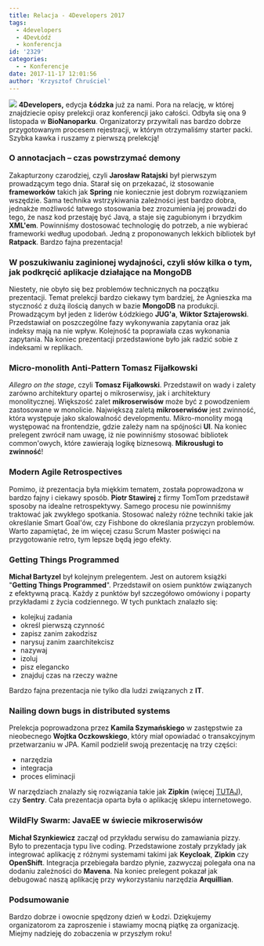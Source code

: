 ```yaml
---
title: Relacja - 4Developers 2017
tags:
  - 4developers
  - 4DevŁódź
  - konferencja
id: '2329'
categories:
  - - Konferencje
date: 2017-11-17 12:01:56
author: 'Krzysztof Chruściel'
---
```


![](http://codecouple.pl/wp-content/uploads/2017/10/4dev_Lodz_750x100-1.gif) **4Developers,** edycja **Łódzka** już za nami. Pora na relację, w której znajdziecie opisy prelekcji oraz konferencji jako całości. Odbyła się ona 9 listopada w **BioNanoparku**. Organizatorzy przywitali nas bardzo dobrze przygotowanym procesem rejestracji, w którym otrzymaliśmy starter packi. Szybka kawka i ruszamy z pierwszą prelekcją!
<!-- more -->
### O annotacjach – czas powstrzymać demony

Zakapturzony czarodziej, czyli **Jarosław Ratajski** był pierwszym prowadzącym tego dnia. Starał się on przekazać, iż stosowanie **frameworków** takich jak **Spring** nie koniecznie jest dobrym rozwiązaniem wszędzie. Sama technika wstrzykiwania zależności jest bardzo dobra, jednakże możliwość łatwego stosowania bez zrozumienia jej prowadzi do tego, że nasz kod przestaję być Javą, a staje się zagubionym i brzydkim **XML'em**. Powinniśmy dostosować technologię do potrzeb, a nie wybierać frameworki według upodobań. Jedną z proponowanych lekkich bibliotek był **Ratpack**. Bardzo fajna prezentacja!

### W poszukiwaniu zaginionej wydajności, czyli słów kilka o tym, jak podkręcić aplikacje działające na MongoDB

Niestety, nie obyło się bez problemów technicznych na początku prezentacji. Temat prelekcji bardzo ciekawy tym bardziej, że Agnieszka ma styczność z dużą ilością danych w bazie **MongoDB** na produkcji. Prowadzącym był jeden z liderów Łódzkiego **JUG'a**, **Wiktor Sztajerowski**. Przedstawiał on poszczególne fazy wykonywania zapytania oraz jak indeksy mają na nie wpływ. Kolejność ta poprawiała czas wykonania zapytania. Na koniec prezentacji przedstawione było jak radzić sobie z indeksami w replikach.

### Micro-monolith Anti-Pattern Tomasz Fijałkowski

_Allegro on the stage_, czyli **Tomasz Fijałkowski**. Przedstawił on wady i zalety zarówno architektury opartej o mikroserwisy, jak i architektury monolitycznej. Większość zalet **mikroserwisów** może być z powodzeniem zastosowane w monolicie. Największą zaletą **mikroserwisów** jest zwinność, która występuje jako skalowalność developmentu. Mikro-monolity mogą występować na frontendzie, gdzie zależy nam na spójności **UI**. Na koniec prelegent zwrócił nam uwagę, iż nie powinniśmy stosować bibliotek common'owych, które zawierają logikę biznesową. **Mikrousługi to zwinność**!

### Modern Agile Retrospectives

Pomimo, iż prezentacja była miękkim tematem, została poprowadzona w bardzo fajny i ciekawy sposób. **Piotr Stawirej** z firmy TomTom przedstawił sposoby na idealne retrospektywy. Samego procesu nie powinniśmy traktować jak zwykłego spotkania. Stosować należy różne techniki takie jak określanie Smart Goal'ów, czy Fishbone do określania przyczyn problemów. Warto zapamiętać, że im więcej czasu Scrum Master poświęci na przygotowanie retro, tym lepsze będą jego efekty.

### Getting Things Programmed

**Michał Bartyzel** był kolejnym prelegentem. Jest on autorem książki "**Getting Things Programmed**". Przedstawił on osiem punktów związanych z efektywną pracą. Każdy z punktów był szczegółowo omówiony i poparty przykładami z życia codziennego. W tych punktach znalazło się:

*   kolejkuj zadania
*   określ pierwszą czynność
*   zapisz zanim zakodzisz
*   narysuj zanim zaarchitekcisz
*   nazywaj
*   izoluj
*   pisz elegancko
*   znajduj czas na rzeczy ważne

Bardzo fajna prezentacja nie tylko dla ludzi związanych z **IT**.

### Nailing down bugs in distributed systems

Prelekcja poprowadzona przez **Kamila Szymańskiego** w zastępstwie za nieobecnego **Wojtka Oczkowskiego**, który miał opowiadać o transakcyjnym przetwarzaniu w JPA. Kamil podzielił swoją prezentację na trzy części:

*   narzędzia
*   integracja
*   proces eliminacji

W narzędziach znalazły się rozwiązania takie jak **Zipkin** (więcej [TUTAJ](http://codecouple.pl/2017/07/21/17-spring-boot-distributed-tracing-zipkin-i-sleuth/)), czy **Sentry**. Cała prezentacja oparta była o aplikację sklepu internetowego.

### WildFly Swarm: JavaEE w świecie mikroserwisów

**Michał Szynkiewicz** zaczął od przykładu serwisu do zamawiania pizzy. Było to prezentacja typu live coding. Przedstawione zostały przykłady jak integrować aplikację z różnymi systemami takimi jak **Keycloak**, **Zipkin** czy **OpenShift**. Integracja przebiegała bardzo płynie, zazwyczaj polegała ona na dodaniu zależności do **Mavena**. Na koniec prelegent pokazał jak debugować naszą aplikację przy wykorzystaniu narzędzia **Arquillian**.

### Podsumowanie

Bardzo dobrze i owocnie spędzony dzień w Łodzi. Dziękujemy organizatorom za zaproszenie i stawiamy mocną piątkę za organizację. Miejmy nadzieję do zobaczenia w przyszłym roku!